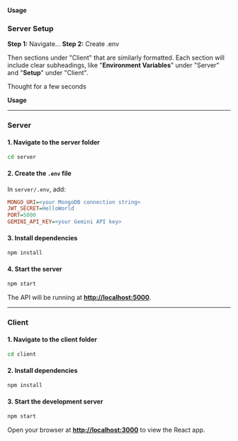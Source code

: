 **Usage**

### **Server Setup**

**Step 1:** Navigate...
**Step 2:** Create .env

Then sections under "Client" that are similarly formatted. Each section will include clear subheadings, like "**Environment Variables**" under "Server" and "**Setup**" under "Client".

Thought for a few seconds

**Usage**

---

### **Server**

#### **1. Navigate to the server folder**

```bash
cd server
```

#### **2. Create the `.env` file**

In `server/.env`, add:

```ini
MONGO_URI=<your MongoDB connection string>
JWT_SECRET=HelloWorld
PORT=5000
GEMINI_API_KEY=<your Gemini API key>
```

#### **3. Install dependencies**

```bash
npm install
```

#### **4. Start the server**

```bash
npm start
```

The API will be running at **[http://localhost:5000](http://localhost:5000)**.

---

### **Client**

#### **1. Navigate to the client folder**

```bash
cd client
```

#### **2. Install dependencies**

```bash
npm install
```

#### **3. Start the development server**

```bash
npm start
```

Open your browser at **[http://localhost:3000](http://localhost:3000)** to view the React app.
